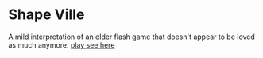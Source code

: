 # Shape Ville
A mild interpretation of an older flash game that doesn't appear to be loved as much anymore.
[play see here](./sourceReferances/game/)

